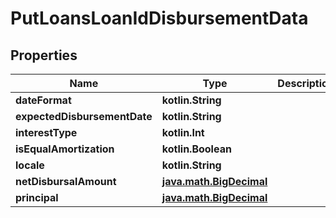 
# PutLoansLoanIdDisbursementData

## Properties
| Name | Type | Description | Notes |
| ------------ | ------------- | ------------- | ------------- |
| **dateFormat** | **kotlin.String** |  |  [optional] |
| **expectedDisbursementDate** | **kotlin.String** |  |  [optional] |
| **interestType** | **kotlin.Int** |  |  [optional] |
| **isEqualAmortization** | **kotlin.Boolean** |  |  [optional] |
| **locale** | **kotlin.String** |  |  [optional] |
| **netDisbursalAmount** | [**java.math.BigDecimal**](java.math.BigDecimal.md) |  |  [optional] |
| **principal** | [**java.math.BigDecimal**](java.math.BigDecimal.md) |  |  [optional] |



